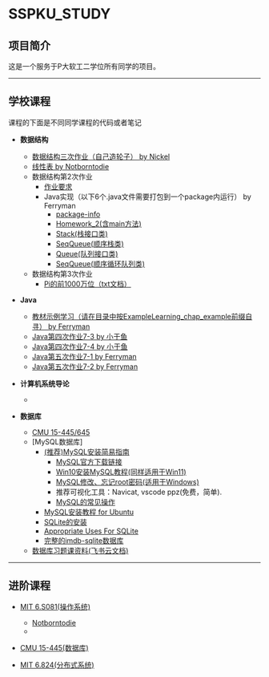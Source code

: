 # SSPKU_STUDY

## 项目简介

这是一个服务于P大软工二学位所有同学的项目。

---
## 学校课程

课程的下面是不同同学课程的代码或者笔记

* **数据结构**

  * [数据结构三次作业（自己造轮子） by Nickel](https://github.com/Notborntodie/PKUSE22/tree/DataStructure-Homework)
  * [线性表 by Notborntodie](https://github.com/Notborntodie/myStl/tree/main/List)
  * 数据结构第2次作业
    * [作业要求](https://github.com/ChristopherFerryman/SSPKU_STUDY/blob/main/20221004_HomeworkRequirements.png)
    * Java实现（以下6个.java文件需要打包到一个package内运行） by Ferryman
      * [package-info](https://github.com/ChristopherFerryman/SSPKU_STUDY/blob/main/package-info.java)
      * [Homework_2(含main方法)](https://github.com/ChristopherFerryman/SSPKU_STUDY/blob/main/Homework_2.java)
      * [Stack(栈接口类)](https://github.com/ChristopherFerryman/SSPKU_STUDY/blob/main/Stack.java)
      * [SeqQueue(顺序栈类)](https://github.com/ChristopherFerryman/SSPKU_STUDY/blob/main/SeqQueue.java)
      * [Queue(队列接口类)](https://github.com/ChristopherFerryman/SSPKU_STUDY/blob/main/Queue.java)
      * [SeqQueue(顺序循环队列类)](https://github.com/ChristopherFerryman/SSPKU_STUDY/blob/main/SeqStack.java)
  * 数据结构第3次作业
    * [Pi的前1000万位（txt文档）](https://github.com/ChristopherFerryman/SSPKU_STUDY/blob/main/pi_10million.txt)

* **Java**

  * [教材示例学习（请在目录中按ExampleLearning_chap_example前缀自寻） by Ferryman](https://github.com/ChristopherFerryman/SSPKU_STUDY/tree/main/Java)
  * [Java第四次作业7-3 by 小于鱼](https://github.com/ChristopherFerryman/SSPKU_STUDY/blob/main/Practice_7_3.java)
  * [Java第四次作业7-4 by 小于鱼](https://github.com/ChristopherFerryman/SSPKU_STUDY/blob/main/Practice_7_4.java)
  * [Java第五次作业7-1 by Ferryman](https://github.com/ChristopherFerryman/SSPKU_STUDY/blob/main/Practice_7_1.java)
  * [Java第五次作业7-2 by Ferryman](https://github.com/ChristopherFerryman/SSPKU_STUDY/blob/main/Practice_7_2.java)

* **计算机系统导论**

  * 

* **数据库**
  * [CMU 15-445/645](https://15445.courses.cs.cmu.edu/fall2022/)
  * [MySQL数据库]
    * [(推荐)MySQL安装简易指南](https://qyfjqdbwpl.feishu.cn/docx/JDgGd3YKJoMB2yxgV3gcXcy0niv)
      * [MySQL官方下载链接](https://dev.mysql.com/downloads/mysql/)
      * [Win10安装MySQL教程(同样适用于Win11)](https://zhuanlan.zhihu.com/p/265148449)
      * [MySQL修改、忘记root密码(适用于Windows)](https://zhuanlan.zhihu.com/p/442759047)
      * 推荐可视化工具：Navicat, vscode ppz(免费，简单).
      * [MySQL的常见操作](https://blog.csdn.net/yahid/article/details/123501354)
    * [MySQL安装教程 for Ubuntu](https://www.digitalocean.com/community/tutorials/how-to-install-mysql-on-ubuntu-20-04)
    * [SQLite的安装](https://www.tutorialspoint.com/sqlite/sqlite_installation.htm)
    * [Appropriate Uses For SQLite](https://www.sqlite.org/whentouse.html)
    * [完整的imdb-sqlite数据库](https://pypi.org/project/imdb-sqlite/)
  * [数据库习题课资料(飞书云文档)](https://qyfjqdbwpl.feishu.cn/docx/QttDdwA1ao8CQ8xpInXcsNicnWe)
  
---

## 进阶课程

* [MIT 6.S081(操作系统)](https://pdos.csail.mit.edu/6.828/2020/xv6.html)
  * [Notborntodie](https://github.com/Notborntodie/MIT6.S081_Czy)
  * 
  

* [CMU 15-445(数据库)](https://15445.courses.cs.cmu.edu/fall2022/)

* [MIT 6.824(分布式系统)](https://pdos.csail.mit.edu/6.824/index.html)

  
